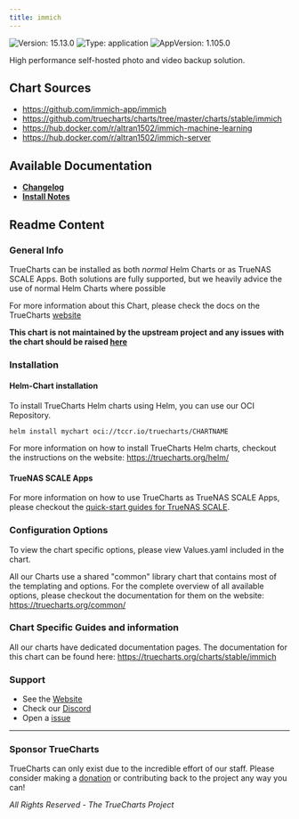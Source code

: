 ```yaml
---
title: immich
---
```


![Version: 15.13.0](https://img.shields.io/badge/Version-15.13.0-informational?style=flat-square) ![Type: application](https://img.shields.io/badge/Type-application-informational?style=flat-square) ![AppVersion: 1.105.0](https://img.shields.io/badge/AppVersion-1.105.0-informational?style=flat-square)

High performance self-hosted photo and video backup solution.

## Chart Sources

- https://github.com/immich-app/immich
- https://github.com/truecharts/charts/tree/master/charts/stable/immich
- https://hub.docker.com/r/altran1502/immich-machine-learning
- https://hub.docker.com/r/altran1502/immich-server

## Available Documentation

- [**Changelog**](./changelog)
- [**Install Notes**](./install_notes)

## Readme Content


### General Info

TrueCharts can be installed as both _normal_ Helm Charts or as TrueNAS SCALE Apps.
Both solutions are fully supported, but we heavily advice the use of normal Helm Charts where possible

For more information about this Chart, please check the docs on the TrueCharts [website](https://truecharts.org/charts/stable/immich)

**This chart is not maintained by the upstream project and any issues with the chart should be raised [here](https://github.com/truecharts/charts/issues/new/choose)**

### Installation

#### Helm-Chart installation

To install TrueCharts Helm charts using Helm, you can use our OCI Repository.

`helm install mychart oci://tccr.io/truecharts/CHARTNAME`

For more information on how to install TrueCharts Helm charts, checkout the instructions on the website: https://truecharts.org/helm/


#### TrueNAS SCALE Apps

For more information on how to use TrueCharts as TrueNAS SCALE Apps, please checkout the [quick-start guides for TrueNAS SCALE](https://truecharts.org/scale/guides/scale-intro).

### Configuration Options

To view the chart specific options, please view Values.yaml included in the chart.

All our Charts use a shared "common" library chart that contains most of the templating and options.
For the complete overview of all available options, please checkout the documentation for them on the website: https://truecharts.org/common/

### Chart Specific Guides and information

All our charts have dedicated documentation pages.
The documentation for this chart can be found here:
https://truecharts.org/charts/stable/immich

### Support


- See the [Website](https://truecharts.org)
- Check our [Discord](https://discord.gg/tVsPTHWTtr)
- Open a [issue](https://github.com/truecharts/charts/issues/new/choose)

---

### Sponsor TrueCharts

TrueCharts can only exist due to the incredible effort of our staff.
Please consider making a [donation](https://truecharts.org/general/sponsor) or contributing back to the project any way you can!

_All Rights Reserved - The TrueCharts Project_
